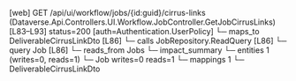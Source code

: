 [web] GET /api/ui/workflow/jobs/{id:guid}/cirrus-links  (Dataverse.Api.Controllers.UI.Workflow.JobController.GetJobCirrusLinks)  [L83–L93] status=200 [auth=Authentication.UserPolicy]
  └─ maps_to DeliverableCirrusLinkDto [L86]
  └─ calls JobRepository.ReadQuery [L86]
  └─ query Job [L86]
    └─ reads_from Jobs
  └─ impact_summary
    └─ entities 1 (writes=0, reads=1)
      └─ Job writes=0 reads=1
    └─ mappings 1
      └─ DeliverableCirrusLinkDto

